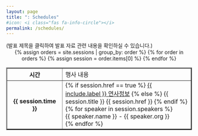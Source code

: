 ```yaml
---
layout: page
title: ": Schedules"
#icon: <i class="fas fa-info-circle"></i>
permalink: /schedules/
---
```

<div class="alert alert-info" role="alert">
  (발표 제목을 클릭하여 발표 자료 관련 내용을 확인하실 수 있습니다.)
</div>

<div style="overflow: auto;" align="center">
<div class="program">
    <table cellspacing="0" cellpadding="0" border="2">
      <colgroup>
        <col width="110px ">
        <col width="70%">
      </colgroup>
      <tbody>
        <tr>
          <th class="section">시간</th>
          <td class="section">행사 내용</td>
        </tr>
{% assign orders = site.sessions | group_by: order %}
{% for order in orders  %}
{% assign session = order.items[0] %}
        <tr>
          <th>{{ session.time }}</th>
          <td>
          {% if session.href == true %}
            <a {{ session.title }}</a><a class="btn btn-primary" href="{{ site.baseurl }}{{ session.url }}" role="button"> {{ include.label }} 연사정보</a>
          {% else %}
            {{ session.title }}
            {{ session.href }}
          {% endif %}
            <span class="fontNameTitle">
            {% for speaker in session.speakers %}
              <li style="list-style-type: none;">{{ speaker.name }} - {{ speaker.org }}</li>
            {% endfor %}
            </span>
          </td>
        </tr>
{% endfor %}
      </tbody>
    </table>
</div>
</div>
